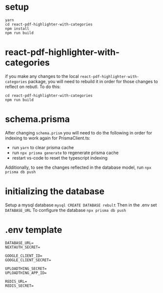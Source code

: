 # setup
```
yarn
cd react-pdf-highlighter-with-categories
npm install
npm run build
```

# react-pdf-highlighter-with-categories
if you make any changes to the local `react-pdf-highlighter-with-categories` package, you will need to rebuild it in order for those changes to reflect on rebutl.
To do this:
```
cd react-pdf-highlighter-with-categories
npm run build
```

# schema.prisma
After changing `schema.prism` you will need to do the following in order for indexing to work again for PrismaClient.ts:
- run `yarn` to clear prisma cache
- run `npx prisma generate` to regenerate prisma cache
- restart vs-code to reset the typescript indexing

Additionally, to see the changes reflected in the database model, run
`npx prisma db push`

# initializing the database
Setup a mysql database
`mysql CREATE DATABASE rebult`
Then in the .env set
`DATABASE_URL`
To configure the database
`npx prisma db push`


# .env template
```
DATABASE_URL=
NEXTAUTH_SECRET=

GOOGLE_CLIENT_ID=
GOOGLE_CLIENT_SECRET=

UPLOADTHING_SECRET=
UPLOADTHING_APP_ID=

REDIS_URL=
REDIS_SECRET=
```